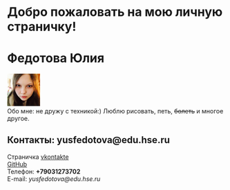 # Добро пожаловать на мою личную страничку!
  <html>
    <head>
      <meta charset="utf-8">
      <title>Моя личная страничка</title>
    </head>
    <body> 
      <left><h1>Федотова Юлия</h1></left>
      <left><img alt="Это я" width="15%" src="me.jpg"></left>
      <br/>
      Обо мне: не дружу с техникой:) Люблю рисовать, петь, <s>болеть</s> и многое другое. 
      <h2>Контакты: yusfedotova@edu.hse.ru</h2>
      Страничка <a href="https://vk.com/id119563938">vkontakte</a>
      <br/>
      <a href="https://github.com/JuliaFedotova">GitHub</a>
      <br/>
      Телефон: <b>+79031273702</b>
      <br/>
      E-mail: <i>yusfedotova@edu.hse.ru</i>
    </body>
  </html>
